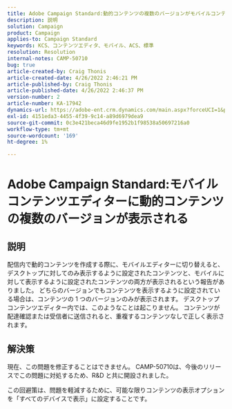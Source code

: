 ```yaml
---
title: Adobe Campaign Standard:動的コンテンツの複数のバージョンがモバイルコンテンツエディターに表示される
description: 説明
solution: Campaign
product: Campaign
applies-to: Campaign Standard
keywords: KCS、コンテンツエディタ、モバイル、ACS、標準
resolution: Resolution
internal-notes: CAMP-50710
bug: true
article-created-by: Craig Thonis
article-created-date: 4/26/2022 2:46:21 PM
article-published-by: Craig Thonis
article-published-date: 4/26/2022 2:46:37 PM
version-number: 2
article-number: KA-17942
dynamics-url: https://adobe-ent.crm.dynamics.com/main.aspx?forceUCI=1&pagetype=entityrecord&etn=knowledgearticle&id=bf9ea09f-6fc5-ec11-a7b6-0022480a10ee
exl-id: 4151eda3-4455-4f39-9c14-a89d6979dea9
source-git-commit: 0c3e421beca46d9fe1952b1f98538a50697216a0
workflow-type: tm+mt
source-wordcount: '169'
ht-degree: 1%

---
```


# Adobe Campaign Standard:モバイルコンテンツエディターに動的コンテンツの複数のバージョンが表示される

## 説明


配信内で動的コンテンツを作成する際に、モバイルエディターに切り替えると、デスクトップに対してのみ表示するように設定されたコンテンツと、モバイルに対して表示するように設定されたコンテンツの両方が表示されるという報告がありました。 どちらのバージョンでもコンテンツを表示するように設定されている場合は、コンテンツの 1 つのバージョンのみが表示されます。 デスクトップコンテンツエディター内では、このようなことは起こりません。 コンテンツが配達確認または受信者に送信されると、重複するコンテンツなしで正しく表示されます。


## 解決策


現在、この問題を修正することはできません。 CAMP-50710は、今後のリリースでこの問題に対処するため、R&amp;D と共に開設されました。



この回避策は、問題を軽減するために、可能な限りコンテンツの表示オプションを「すべてのデバイスで表示」に設定することです。
